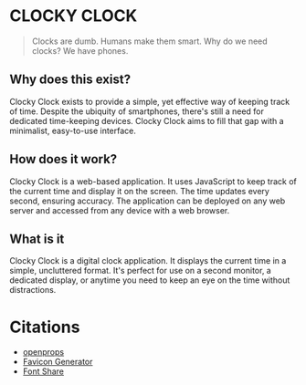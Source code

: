 # CLOCKY CLOCK

> Clocks are dumb. Humans make them smart.
> Why do we need clocks? We have phones.

## Why does this exist?

Clocky Clock exists to provide a simple, yet effective way of keeping track of time. Despite the ubiquity of smartphones, there's still a need for dedicated time-keeping devices. Clocky Clock aims to fill that gap with a minimalist, easy-to-use interface.

## How does it work?

Clocky Clock is a web-based application. It uses JavaScript to keep track of the current time and display it on the screen. The time updates every second, ensuring accuracy. The application can be deployed on any web server and accessed from any device with a web browser.

## What is it

Clocky Clock is a digital clock application. It displays the current time in a simple, uncluttered format. It's perfect for use on a second monitor, a dedicated display, or anytime you need to keep an eye on the time without distractions.

# Citations 

- [openprops](https://openprops.style/)
- [Favicon Generator](favicon.io)
- [Font Share](fontshare.com)